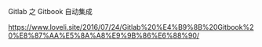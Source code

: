 
Gitlab 之 Gitbook 自动集成

https://www.loveli.site/2016/07/24/Gitlab%20%E4%B9%8B%20Gitbook%20%E8%87%AA%E5%8A%A8%E9%9B%86%E6%88%90/

